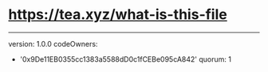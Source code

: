 # https://tea.xyz/what-is-this-file
---
version: 1.0.0
codeOwners:
  - '0x9De11EB0355cc1383a5588dD0c1fCEBe095cA842'
quorum: 1
